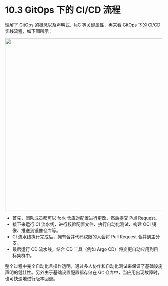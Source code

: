 # 10.3 GitOps 下的 CI/CD 流程

理解了 GitOps 的概念以及声明式、IaC 等关键属性，再来看 GitOps 下的 CI/CD 实践流程，如下图所示：

<div  align="center">
  <img src="../assets/gitops-workflow.webp" width = "550"  align=center />
</div>

- 首先，团队成员都可以 fork 仓库对配置进行更改，然后提交 Pull Request。
- 接下来运行 CI 流水线，进行校验配置文件、执行自动化测试、构建 OCI 镜像、推送到镜像仓库等。
- CI 流水线执行完成后，拥有合并代码权限的人会将 Pull Request 合并到主分支。
- 最后运行 CD 流水线，结合 CD 工具（例如 Argo CD）将变更自动应用到目标集群中。

整个过程中完全自动化且操作透明，通过多人协作和自动化测试来保证了基础设施声明的健壮性。另外由于基础设置配置都存储在 Git 仓库中，当应用出现故障时，也可快速地进行版本回退。



